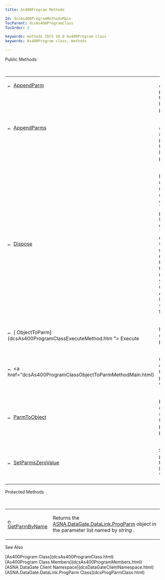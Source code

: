 ```yaml
---
title: As400Program Methods

Id: dcsAs400ProgramMethodsMain
TocParent: dcsAs400ProgramClass
TocOrder: 2

keywords: methods [DCS 16.0 As400Program class
keywords: As400Program class, methods

---
```


Public Methods

<br />

<table class="dtTABLE" id="table2" style="border-spacing: 0px" cellspacing="0" x-use-null-cells="x-use-null-cells">
          <colgroup span="1">
            <col span="1" style="WIDTH: 20%" />
            <col span="1" style="WIDTH: 70%" />
          </colgroup>
          <tr valign="top">
            <td colspan="1" rowspan="1">

<img height="11" alt="public property" src="../Images/PUBLIC%20METHOD.GIF" width="15" border="0" x-maintain-ratio="TRUE" /> [ AppendParm](dcsAs400ProgramClassAppendParmMethod.html) 
</td>
            <td colspan="1" rowspan="1">

Appends a parameter to the parameter list for the program. 
</td>
          </tr>
          <tr valign="top">
            <td colspan="1" rowspan="1">

<img height="11" alt="public property" src="../Images/PUBLIC%20METHOD.GIF" width="15" border="0" x-maintain-ratio="TRUE" /> [ AppendParms](dcsAs400ProgramClassAppendParmsMethod.html) 
</td>
            <td colspan="1" rowspan="1">

Appends an array of parameters to the parameter list for the program. 
</td>
          </tr>
          <tr>
            <td colspan="1" rowspan="1">

<img height="11" alt="public property" src="../Images/PUBLIC%20METHOD.GIF" width="15" border="0" x-maintain-ratio="TRUE" /> [ Dispose](dcsAs400ProgramClassDisposeMethod.html) 
</td>
            <td colspan="1" rowspan="1">

Release unmanaged resources associated with As400Program. This method is provided for future enhancements. To maintain compatibility with future DCS releases, it is recommended that you call the **Dispose** method when your program’s use of **As400Program** is complete (prior to finalization).
</td>
          </tr>
          <tr>
            <td colspan="1" rowspan="1">

<img height="11" alt="public property" src="../Images/PUBLIC%20METHOD.GIF" width="15" border="0" x-maintain-ratio="TRUE" /> [ ObjectToParm](dcsAs400ProgramClassExecuteMethod.htm "> Execute</a> 
</td>
            <td colspan="1" rowspan="1">

Runs the database program.
</td>
          </tr>
          <tr>
            <td colspan="1" rowspan="1">

<img height="11" alt="public property" src="../Images/PUBLIC%20METHOD.GIF" width="15" border="0" x-maintain-ratio="TRUE" /> <a href="dcsAs400ProgramClassObjectToParmMethodMain.html) 
</td>
            <td colspan="1" rowspan="1">

Converts an object or value type to a parameter list value 
</td>
          </tr>
          <tr>
            <td colspan="1" rowspan="1">

<img height="11" alt="public property" src="../Images/PUBLIC%20METHOD.GIF" width="15" border="0" x-maintain-ratio="TRUE" /> [ ParmToObject](dcsAs400ProgramClassParmToObjectMethodMain.html) 
</td>
            <td colspan="1" rowspan="1">

Returns an object of a specific type from the program parameter list.
</td>
          </tr>
          <tr>
            <td colspan="1" rowspan="1">

<img height="11" alt="public property" src="../Images/PUBLIC%20METHOD.GIF" width="15" border="0" x-maintain-ratio="TRUE" /> [ SetParmsZeroValue](dcsAs400ProgramClassSetParmsZeroValueMethod.html) 
</td>
            <td colspan="1" rowspan="1">

Sets all parameters in the parameter list to default 'zero' values.
</td>
          </tr>
</table>

Protected Methods

<br />

<table class="dtTABLE" id="table3" style="border-spacing: 0px" cellspacing="0" x-use-null-cells="x-use-null-cells">
          <colgroup span="1">
            <col span="1" style="WIDTH: 20%" />
            <col span="1" style="WIDTH: 70%" />
          </colgroup>
          <tr>
            <td colspan="1" rowspan="1">

<img height="15" alt="public property" src="../Images/protectedmethod.gif" width="15" border="0" x-maintain-ratio="TRUE" /> [ GetParmByName](dcsAs400ProgramClassGetParmByNameMethod.html) 
</td>
            <td colspan="1" rowspan="1">

Returns the [ASNA.DataGate.DataLink.ProgParm](dcsProgParmClass.html) object in the parameter list named by *string* .
</td>
          </tr>
</table>

See Also

<dl />
      [As400Program Class](dcsAs400ProgramClass.html)
      <br />
      [As400Program Class Members](dcsAs400ProgramMembers.html)
      <br />
      [ASNA DataGate Client Namespace](dcsDataGateClientNamespace.html)
      <br />
      [ASNA.DataGate.DataLink.ProgParm Class](dcsProgParmClass.html)

